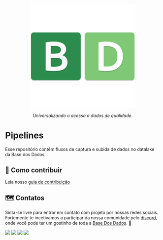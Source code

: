 <p align="center">
    <a href="https://basedosdados.org">
        <img src="https://github.com/basedosdados/sdk/blob/master/docs/docs/pt/images/bd_minilogo.png" width="340" alt="Base dos Dados">
    </a>
</p>

<p align="center">
    <em>Universalizando o acesso a dados de qualidade.</em>
</p>

# Pipelines

Esse repositório contém fluxos de captura e subida de dados no datalake da Base dos Dados.

## 👥 Como contribuir

Leia nosso [guia de contribuição](./CONTRIBUTING.md)

## 🗺️ Contatos

Sinta-se livre para entrar em contato com projeto por nossas redes sociais.
<br />
Fortemente te incetivamos a participar da nossa comunidade pelo [discord][discord-invite], onde você pode ter um gostinho de toda a [Base Dos Dados][bd]. 🫶

[![][img-discord]][discord-invite]
[![][img-linke]][linkedin]
[![][img-x]][x]
[![][img-youtube]][youtube]

<!-- Referencias -->

[img-discord]: https://img.shields.io/badge/Discord-Comunidade-blue?style=for-the-badge&logo=Discord
[img-x]: https://img.shields.io/badge/Fique%20por%20dentro-blue?style=for-the-badge&logo=x
[img-youtube]: https://img.shields.io/badge/Youtube-Assista-red?style=for-the-badge&logo=youtube
[img-linke]: https://img.shields.io/badge/Linkedin-Acesse-blue?style=for-the-badge&logo=linkedin

[discord-invite]: https://discord.com/invite/huKWpsVYx4
[x]: https://twitter.com/basedosdados
[youtube]: https://www.youtube.com/c/BasedosDados
[bd]: https://basedosdados.org
[linkedin]: https://www.linkedin.com/company/base-dos-dados
